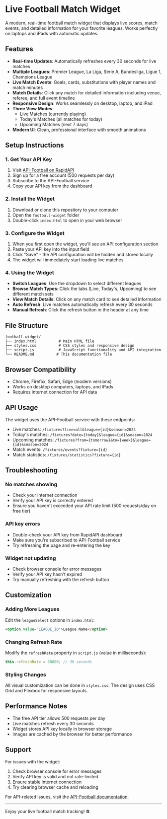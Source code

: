 # Live Football Match Widget

A modern, real-time football match widget that displays live scores, match events, and detailed information for your favorite leagues. Works perfectly on laptops and iPads with automatic updates.

## Features

- **Real-time Updates**: Automatically refreshes every 30 seconds for live matches
- **Multiple Leagues**: Premier League, La Liga, Serie A, Bundesliga, Ligue 1, Champions League
- **Live Match Events**: Goals, cards, substitutions with player names and match minutes
- **Match Details**: Click any match for detailed information including venue, referee, and full event timeline
- **Responsive Design**: Works seamlessly on desktop, laptop, and iPad
- **Three View Modes**: 
  - Live Matches (currently playing)
  - Today's Matches (all matches for today)
  - Upcoming Matches (next 7 days)
- **Modern UI**: Clean, professional interface with smooth animations

## Setup Instructions

### 1. Get Your API Key

1. Visit [API-Football on RapidAPI](https://rapidapi.com/api-sports/api/api-football)
2. Sign up for a free account (500 requests per day)
3. Subscribe to the API-Football service
4. Copy your API key from the dashboard

### 2. Install the Widget

1. Download or clone this repository to your computer
2. Open the `football-widget` folder
3. Double-click `index.html` to open in your web browser

### 3. Configure the Widget

1. When you first open the widget, you'll see an API configuration section
2. Paste your API key into the input field
3. Click "Save" - the API configuration will be hidden and stored locally
4. The widget will immediately start loading live matches

### 4. Using the Widget

- **Switch Leagues**: Use the dropdown to select different leagues
- **Browse Match Types**: Click the tabs (Live, Today's, Upcoming) to see different match sets
- **View Match Details**: Click on any match card to see detailed information
- **Auto Refresh**: Live matches automatically refresh every 30 seconds
- **Manual Refresh**: Click the refresh button in the header at any time

## File Structure

```
football-widget/
├── index.html          # Main HTML file
├── styles.css          # CSS styles and responsive design
├── script.js           # JavaScript functionality and API integration
└── README.md          # This documentation file
```

## Browser Compatibility

- Chrome, Firefox, Safari, Edge (modern versions)
- Works on desktop computers, laptops, and iPads
- Requires internet connection for API data

## API Usage

The widget uses the API-Football service with these endpoints:
- Live matches: `/fixtures?live=all&league={id}&season=2024`
- Today's matches: `/fixtures?date={today}&league={id}&season=2024`
- Upcoming matches: `/fixtures?from={tomorrow}&to={week}&league={id}&season=2024`
- Match events: `/fixtures/events?fixture={id}`
- Match statistics: `/fixtures/statistics?fixture={id}`

## Troubleshooting

### No matches showing
- Check your internet connection
- Verify your API key is correctly entered
- Ensure you haven't exceeded your API rate limit (500 requests/day on free tier)

### API key errors
- Double-check your API key from RapidAPI dashboard
- Make sure you're subscribed to API-Football service
- Try refreshing the page and re-entering the key

### Widget not updating
- Check browser console for error messages
- Verify your API key hasn't expired
- Try manually refreshing with the refresh button

## Customization

### Adding More Leagues
Edit the `leagueSelect` options in `index.html`:
```html
<option value="LEAGUE_ID">League Name</option>
```

### Changing Refresh Rate
Modify the `refreshRate` property in `script.js` (value in milliseconds):
```javascript
this.refreshRate = 30000; // 30 seconds
```

### Styling Changes
All visual customization can be done in `styles.css`. The design uses CSS Grid and Flexbox for responsive layouts.

## Performance Notes

- The free API tier allows 500 requests per day
- Live matches refresh every 30 seconds
- Widget stores API key locally in browser storage
- Images are cached by the browser for better performance

## Support

For issues with the widget:
1. Check browser console for error messages
2. Verify API key is valid and not rate-limited
3. Ensure stable internet connection
4. Try clearing browser cache and reloading

For API-related issues, visit the [API-Football documentation](https://rapidapi.com/api-sports/api/api-football).

---

Enjoy your live football match tracking! ⚽
